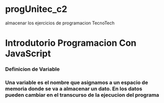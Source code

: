 # progUnitec_c2
almacenar los ejercicios de programacion TecnoTech
# Introdutorio Programacion Con JavaScript
### Definicion de Variable
### Una variable es el nombre que asignamos a un espacio de memoria donde se va a almacenar un dato. En los datos pueden cambiar en el transcurso de la ejecucion del programa
